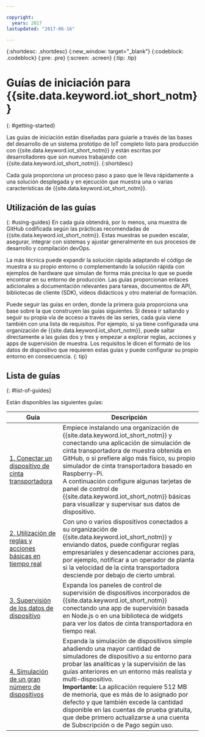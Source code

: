 ```yaml
---

copyright:
  years: 2017
lastupdated: "2017-06-16"

---
```


{:shortdesc: .shortdesc}
{:new_window: target="_blank"}
{:codeblock: .codeblock}
{:pre: .pre}
{:screen: .screen}
{:tip: .tip}


# Guías de iniciación para {{site.data.keyword.iot_short_notm}}
{: #getting-started}

Las guías de iniciación están diseñadas para guiarle a través de las bases del desarrollo de un sistema prototipo de IoT completo listo para producción con {{site.data.keyword.iot_short_notm}} y están escritas por desarrolladores que son nuevos trabajando con {{site.data.keyword.iot_short_notm}}.
{:shortdesc}

Cada guía proporciona un proceso paso a paso que le lleva rápidamente a una solución desplegada y en ejecución que muestra una o varias características de {{site.data.keyword.iot_short_notm}}.

## Utilización de las guías  
{: #using-guides}
En cada guía obtendrá, por lo menos, una muestra de GitHub codificada según las prácticas recomendadas de {{site.data.keyword.iot_short_notm}}. Estas muestras se pueden escalar, asegurar, integrar con sistemas y ajustar generalmente en sus procesos de desarrollo y compilación devOps.

La más técnica puede expandir la solución rápida adaptando el código de muestra a su propio entorno o complementando la solución rápida con ejemplos de hardware que simulan de forma más precisa lo que se puede encontrar en su entorno de producción. Las guías proporcionan enlaces adicionales a documentación relevantes para tareas, documentos de API, bibliotecas de cliente (SDK), vídeos didácticos y otro material de formación.

Puede seguir las guías en orden, donde la primera guía proporciona una base sobre la que construyen las guías siguientes. Si desea ir saltando y seguir su propia vía de acceso a través de las series, cada guía viene también con una lista de requisitos. Por ejemplo, si ya tiene configurada una organización de {{site.data.keyword.iot_short_notm}}, puede saltar directamente a las guías dos y tres y empezar a explorar reglas, acciones y apps de supervisión de muestra. Los requisitos le dicen el formato de los datos de dispositivo que requieren estas guías y puede configurar su propio entorno en consecuencia.
{: tip}

## Lista de guías
{: #list-of-guides}  

Están disponibles las siguientes guías:

| Guía| Descripción |    
| ----- | ---- |   
| [1. Conectar un dispositivo de cinta transportadora](getting-started-iot-conveyor.html) | Empiece instalando una organización de {{site.data.keyword.iot_short_notm}} y conectando una aplicación de simulación de cinta transportadora de muestra obtenida en GitHub, o si prefiere algo más físico, su propio simulador de cinta transportadora basado en Raspberry-Pi.</br> A continuación configure algunas tarjetas de panel de control de {{site.data.keyword.iot_short_notm}} básicas para visualizar y supervisar sus datos de dispositivo.|   
| [2. Utilización de reglas y acciones básicas en tiempo real](getting-started-iot-rules.html) | Con uno o varios dispositivos conectados a su organización de {{site.data.keyword.iot_short_notm}} y enviando datos, puede configurar reglas empresariales y desencadenar acciones para, por ejemplo, notificar a un operador de planta si la velocidad de la cinta transportadora desciende por debajo de cierto umbral.  
| [3. Supervisión de los datos de dispositivo](getting-started-iot-monitoring.html) | Expanda los paneles de control de supervisión de dispositivos incorporados de {{site.data.keyword.iot_short_notm}} conectando una app de supervisión basada en Node.js o en una biblioteca de widgets para ver los datos de cinta transportadora en tiempo real.  
| [4. Simulación de un gran número de dispositivos](getting-started-iot-large-scale-simulation.html) | Expanda la simulación de dispositivos simple añadiendo una mayor cantidad de simuladores de dispositivo a su entorno para probar las analíticas y la supervisión de las guías anteriores en un entorno más realista y multi-dispositivo. </br>**Importante:** La aplicación requiere 512 MB de memoria, que es más de lo asignado por defecto y que también excede la cantidad disponible en las cuentas de prueba gratuita, que debe primero actualizarse a una cuenta de Subscripción o de Pago según uso.|   

